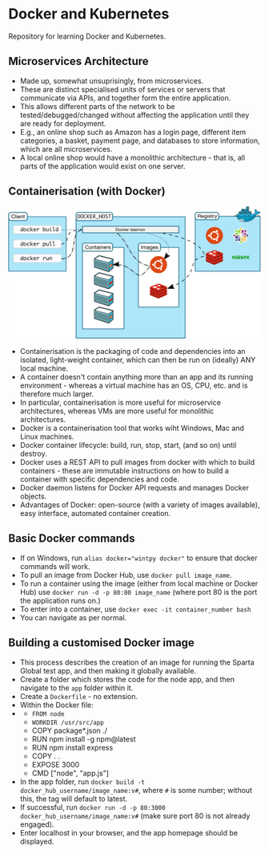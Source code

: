 # Docker and Kubernetes
Repository for learning Docker and Kubernetes.

## Microservices Architecture
- Made up, somewhat unsuprisingly, from microservices.
- These are distinct specialised units of services or servers that communicate via APIs, and together form the entire application.
- This allows different parts of the network to be tested/debugged/changed without affecting the application until they are ready for deployment.
- E.g., an online shop such as Amazon has a login page, different item categories, a basket, payment page, and databases to store information, which are all microservices.
- A local online shop would have a monolithic architecture - that is, all parts of the application would exist on one server.

## Containerisation (with Docker)
![Docker Architecture](./docker_architecture.svg)
- Containerisation is the packaging of code and dependencies into an isolated, light-weight container, which can then be run on (ideally) ANY local machine.
- A container doesn't contain anything more than an app and its running environment - whereas a virtual machine has an OS, CPU, etc. and is therefore much larger. 
- In particular, containerisation is more useful for microservice architectures, whereas VMs are more useful for monolithic architectures.
- Docker is a containerisation tool that works wiht Windows, Mac and Linux machines.
- Docker container lifecycle: build, run, stop, start, (and so on) until destroy.
- Docker uses a REST API to pull images from docker with which to build containers - these are immutable instructions on how to build a container with specific dependencies and code.
- Docker daemon listens for Docker API requests and manages Docker objects.
- Advantages of Docker: open-source (with a variety of images available), easy interface, automated container creation.

## Basic Docker commands
- If on Windows, run `alias docker="wintpy docker"` to ensure that docker commands will work.
- To pull an image from Docker Hub, use `docker pull image_name`.
- To run a container using the image (either from local machine or Docker Hub) use `docker run -d -p 80:80 image_name` (where port 80 is the
port the application runs on.)
- To enter into a container, use `docker exec -it container_number bash`
- You can navigate as per normal.

## Building a customised Docker image
- This process describes the creation of an image for running the Sparta Global test app, and then making it globally available.
- Create a folder which stores the code for the node app, and then navigate to the `app` folder within it.
- Create a `Dockerfile` - no extension.
- Within the Docker file:
- - `FROM node`
  - `WORKDIR /usr/src/app`
  - COPY package*.json ./
  - RUN npm install -g npm@latest
  - RUN npm install express
  - COPY . .
  - EXPOSE 3000
  - CMD ["node", "app.js"]
- In the app folder, run `docker build -t docker_hub_username/image_name:v#`, where `#` is some number; without this, the tag will default to latest.
- If successful, run `docker run -d -p 80:3000 docker_hub_username/image_name:v#` (make sure port 80 is not already engaged).
- Enter localhost in your browser, and the app homepage should be displayed.